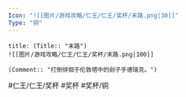 ```yaml
---
Icon: "![[图片/游戏攻略/仁王/仁王/奖杯/末路.png|30]]"
Type: "铜"
---
```

```ad-common-bronze-trophy
title: (Title:: "末路")
![[图片/游戏攻略/仁王/仁王/奖杯/末路.png|100]]

(Comment:: "打倒徘徊于伦敦塔中的刽子手德瑞克。")
```

#仁王/仁王/奖杯 #奖杯 #奖杯/铜
